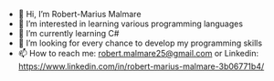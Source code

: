 - 👋 Hi, I’m Robert-Marius Malmare
- 👀 I’m interested in learning various programming languages
- 🌱 I’m currently learning C#
- 💞️ I’m looking for every chance to develop my programming skills
- 📫 How to reach me: robert.malmare25@gmail.com or Linkedin: https://www.linkedin.com/in/robert-marius-malmare-3b06771b4/ 

<!---
robert-malmare25/robert-malmare25 is a ✨ special ✨ repository because its `README.md` (this file) appears on your GitHub profile.
You can click the Preview link to take a look at your changes.
--->
